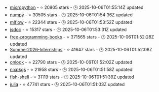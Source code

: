 - [micropython](https://github.com/micropython/micropython) - ⭐ 20905 stars - 🕒 2025-10-06T01:55:14Z updated
- [numpy](https://github.com/numpy/numpy) - ⭐ 30505 stars - 🕒 2025-10-06T01:54:36Z updated
- [mlflow](https://github.com/mlflow/mlflow) - ⭐ 22344 stars - 🕒 2025-10-06T01:53:52Z updated
- [jsdoc](https://github.com/jsdoc/jsdoc) - ⭐ 15317 stars - 🕒 2025-10-06T01:53:31Z updated
- [free-programming-books](https://github.com/EbookFoundation/free-programming-books) - ⭐ 371565 stars - 🕒 2025-10-06T01:52:28Z updated
- [Summer2026-Internships](https://github.com/SimplifyJobs/Summer2026-Internships) - ⭐ 41647 stars - 🕒 2025-10-06T01:52:08Z updated
- [onlook](https://github.com/onlook-dev/onlook) - ⭐ 22790 stars - 🕒 2025-10-06T01:52:02Z updated
- [nixpkgs](https://github.com/NixOS/nixpkgs) - ⭐ 21958 stars - 🕒 2025-10-06T01:51:58Z updated
- [fish-shell](https://github.com/fish-shell/fish-shell) - ⭐ 31119 stars - 🕒 2025-10-06T01:51:39Z updated
- [julia](https://github.com/JuliaLang/julia) - ⭐ 47741 stars - 🕒 2025-10-06T01:51:03Z updated
